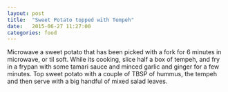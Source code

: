 ```yaml
---
layout: post
title:  "Sweet Potato topped with Tempeh"
date:   2015-06-27 11:27:00
categories: food
---
```

Microwave a sweet potato that has been picked with a fork for 6 minutes in microwave, or til soft. While its cooking, slice half a box of tempeh, and fry in a frypan with some tamari sauce and minced garlic and ginger for a few minutes. Top sweet potato with a couple of TBSP of hummus, the tempeh and then serve with a big handful of mixed salad leaves.